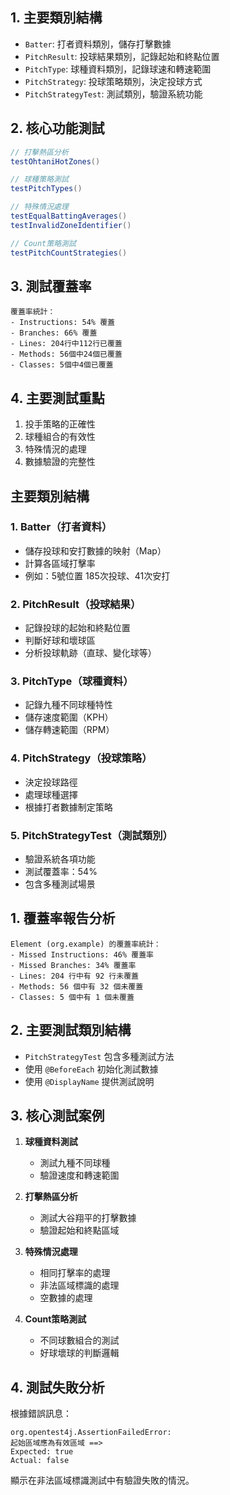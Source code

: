 
## 1. 主要類別結構
- `Batter`: 打者資料類別，儲存打擊數據
- `PitchResult`: 投球結果類別，記錄起始和終點位置
- `PitchType`: 球種資料類別，記錄球速和轉速範圍
- `PitchStrategy`: 投球策略類別，決定投球方式
- `PitchStrategyTest`: 測試類別，驗證系統功能

## 2. 核心功能測試
```java
// 打擊熱區分析
testOhtaniHotZones()

// 球種策略測試
testPitchTypes()

// 特殊情況處理
testEqualBattingAverages()
testInvalidZoneIdentifier()

// Count策略測試
testPitchCountStrategies()
```

## 3. 測試覆蓋率
```
覆蓋率統計：
- Instructions: 54% 覆蓋
- Branches: 66% 覆蓋
- Lines: 204行中112行已覆蓋
- Methods: 56個中24個已覆蓋
- Classes: 5個中4個已覆蓋
```

## 4. 主要測試重點
1. 投手策略的正確性
2. 球種組合的有效性
3. 特殊情況的處理
4. 數據驗證的完整性



## 主要類別結構

### 1. Batter（打者資料）
- 儲存投球和安打數據的映射（Map）
- 計算各區域打擊率
- 例如：5號位置 185次投球、41次安打

### 2. PitchResult（投球結果）
- 記錄投球的起始和終點位置
- 判斷好球和壞球區
- 分析投球軌跡（直球、變化球等）

### 3. PitchType（球種資料）
- 記錄九種不同球種特性
- 儲存速度範圍（KPH）
- 儲存轉速範圍（RPM）

### 4. PitchStrategy（投球策略）
- 決定投球路徑
- 處理球種選擇
- 根據打者數據制定策略

### 5. PitchStrategyTest（測試類別）
- 驗證系統各項功能
- 測試覆蓋率：54%
- 包含多種測試場景


## 1. 覆蓋率報告分析
```
Element (org.example) 的覆蓋率統計：
- Missed Instructions: 46% 覆蓋率
- Missed Branches: 34% 覆蓋率
- Lines: 204 行中有 92 行未覆蓋
- Methods: 56 個中有 32 個未覆蓋
- Classes: 5 個中有 1 個未覆蓋
```

## 2. 主要測試類別結構
- `PitchStrategyTest` 包含多種測試方法
- 使用 `@BeforeEach` 初始化測試數據
- 使用 `@DisplayName` 提供測試說明

## 3. 核心測試案例
1. **球種資料測試**
   - 測試九種不同球種
   - 驗證速度和轉速範圍

2. **打擊熱區分析**
   - 測試大谷翔平的打擊數據
   - 驗證起始和終點區域

3. **特殊情況處理**
   - 相同打擊率的處理
   - 非法區域標識的處理
   - 空數據的處理

4. **Count策略測試**
   - 不同球數組合的測試
   - 好球壞球的判斷邏輯

## 4. 測試失敗分析
根據錯誤訊息：
```
org.opentest4j.AssertionFailedError: 
起始區域應為有效區域 ==> 
Expected: true
Actual: false
```
顯示在非法區域標識測試中有驗證失敗的情況。





